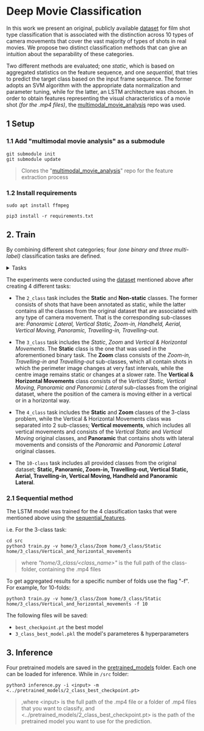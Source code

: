 # Deep Movie Classification

In this work we present an original, publicly available [dataset](https://github.com/magcil/movie_shot_classification_dataset.git) for film shot type classification that is  associated with the distinction across 10 types of camera movements that cover the vast majority of types of shots in real movies. We propose two distinct classification methods that can give an intuition about the separability of these categories. 

Two different methods are evaluated; one _static_, which is based on aggregated statistics on the feature sequence, and one _sequential_, that tries to predict the target class based on the input frame sequence. The former adopts an SVM algorithm with the appropriate data normalization and parameter tuning, while for the latter, an LSTM architecture was chosen. In order to obtain features representing the visual characteristics of a movie shot _(for the .mp4 files)_, the [multimodal_movie_analysis](https://github.com/tyiannak/multimodal_movie_analysis) repo was used. 

## 1 Setup

### 1.1 Add "multimodal movie analysis" as a submodule
<!--
```shell
virtualenv env
source env/bin/activate
```
> Use a virtual environment-->

<!-- ```shell
git submodule add https://github.com/tyiannak/multimodal_movie_analysis.git multimodal_movie_analysis
``` -->
```shell
git submodule init 
git submodule update
```
> Clones the "[multimodal_movie_analysis](https://github.com/tyiannak/multimodal_movie_analysis)" repo for the feature extraction process

### 1.2 Install requirements
```shell
sudo apt install ffmpeg
```
```shell
pip3 install -r requirements.txt
```
<!-- ### 1.3 The data

You can download the data from the [movie_shots_by_experiment](https://drive.google.com/drive/folders/1saDBlGxu9SxtYkesu5G14W_zvXy1d5Bv?usp=sharing) folder, which contains all the .mp4 files _(along with the .npy files created after the feature extraction process)_ for the movie shots, divided into 4 different experiments _(check "Experiments" below)_. -->

## 2. Train 

By combining different shot categories; four _(one binary and three multi-label)_ classification tasks are defined.

<details><summary>Tasks</summary>
<p> 

Task | Classes
| :--- | ---: 
2_class   | Non_Static (818 shots) <br /> Static (985 shots)
3_class  | Zoom (152 shots) <br />  Static (985 shots) <br /> Vertical_and_horizontal_movements (342 shots)
4_class  | Vertical_movements (89 shots) <br /> Panoramic (253 shots) <br />Static (985 shots) <br /> Zoom (152 shots)
10_class | Static (985 shots) <br /> Panoramic (207 shots) <br /> Zoom in (51 shots) <br /> Travelling_out (46 shots) <br /> Vertical_static (52 shots) <br /> Aerial (51 shots)<br /> Travelling_in (55 shots)<br /> Vertical_moving (37 shots)<br /> Handled (273 shots)<br /> Panoramic_lateral (46 shots)

</p>
</details>

The experiments were conducted using the [dataset](https://github.com/magcil/movie_shot_classification_dataset.git) mentioned above after creating 4 different tasks:

* The ```2_class``` task includes the **Static** and **Non-static** classes. The former consists of shots that have been annotated as static, while the latter contains all the classes from the original dataset that are associated with any type of camera movement. That is the corresponding sub-classes are: _Panoramic Lateral, Vertical Static, Zoom-in, Handheld, Aerial, Vertical Moving, Panoramic, Travelling-in, Travelling-out_. 

* The ```3_class``` task includes the _Static_, _Zoom_ and _Vertical & Horizontal Movements_. The **Static** class is the one that was used in the aforementioned binary task. The **Zoom** class consists of the _Zoom-in, Travelling-in and Travelling-out_ sub-classes, which all contain shots in which the perimeter image changes at very fast intervals, while the centre image remains static or changes at a slower rate. The **Vertical \& Horizontal Movements** class consists of the _Vertical Static, Vertical Moving, Panoramic and Panoramic Lateral_ sub-classes from the original dataset, where the position of the camera is moving either in a vertical or in a horizontal way.

* The ```4_class``` task includes the **Static** and **Zoom** classes of the 3-class problem, while the Vertical \& Horizontal Movements class was separated into 2 sub-classes; **Vertical movements**, which includes all vertical movements and consists of the _Vertical Static_ and _Vertical Moving_ original classes, and **Panoramic** that contains shots with lateral movements and consists of the _Panoramic_ and _Panoramic Lateral_ original classes.

* The ```10-class``` task includes all provided classes from the original dataset; **Static, Panoramic, Zoom-in, Travelling-out, Vertical Static,
Aerial, Travelling-in, Vertical Moving, Handheld and Panoramic Lateral**.


### 2.1 Sequential method

The LSTM model was trained for the 4 classification tasks that were mentioned above using the [sequential_features](https://github.com/magcil/movie_shot_classification_dataset/tree/main/sequential_features).

i.e. For the 3-class task:


```shell
cd src
python3 train.py -v home/3_class/Zoom home/3_class/Static home/3_class/Vertical_and_horizontal_movements
```

> where _"home/3_class/<class_name>"_ is the full path of the class-folder, containing the .mp4 files

To get aggregated results for a specific number of folds use the flag "-f". For example, for 10-folds:

```shell
python3 train.py -v home/3_class/Zoom home/3_class/Static home/3_class/Vertical_and_horizontal_movements -f 10
```

The following files will be saved:
 * `best_checkpoint.pt` the best model
 * `3_class_best_model.pkl` the model's parameteres & hyperparameters
<!--  * `LSTM_3_class_y_pred.npy` the posteriors
 * `LSTM_3_class_y_test.npy` the actual values -->

## 3. Inference

Four pretrained models are saved in the [pretrained_models](https://github.com/apetrogianni/deep_movie_classification/tree/main/pretrained_models) folder. Each one can be loaded for inference. While in ```/src``` folder:

```shell
python3 inference.py -i <input> -m <../pretrained_models/2_class_best_checkpoint.pt>
```
>,where \<input> is the full path of the .mp4 file or a folder of .mp4 files that you want to classify, and <../pretrained_models/2_class_best_checkpoint.pt> is the path of the pretrained model you want to use for the prediction.







